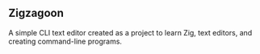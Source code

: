 ## Zigzagoon

A simple CLI text editor created as a project to learn Zig, text editors, and creating command-line programs.
